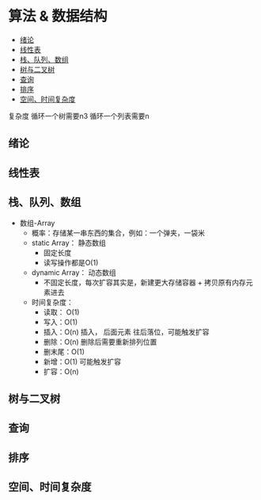 # 算法 & 数据结构

* [绪论](#绪论)
* [线性表](#线性表)
* [栈、队列、数组](#栈、队列、数组)
* [树与二叉树](#树与二叉树)
* [查询](#查询)
* [排序](#排序)
* [空间、时间复杂度](#空间、时间复杂度)

复杂度
循环一个树需要n3
循环一个列表需要n

## 绪论

## 线性表

## 栈、队列、数组
* 数组-Array
    * 概率：存储某一串东西的集合，例如：一个弹夹，一袋米
    * static Array：  静态数组
        * 固定长度
        * 读写操作都是O(1)
    * dynamic Array： 动态数组
        * 不固定长度，每次扩容其实是，新建更大存储容器 + 拷贝原有内存元素进去
    * 时间复杂度：
        * 读取： O(1)
        * 写入：O(1)
        * 插入：O(n)  插入， 后面元素 往后落位，可能触发扩容
        * 删除：O(n)  删除后需要重新排列位置
        * 删末尾：O(1)
        * 新增：O(1) 可能触发扩容
        * 扩容：O(n)

## 树与二叉树

## 查询

## 排序

## 空间、时间复杂度
